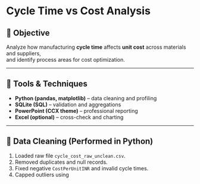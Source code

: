 # Cycle Time vs Cost Analysis  


## 🎯 Objective  
Analyze how manufacturing **cycle time** affects **unit cost** across materials and suppliers,  
and identify process areas for cost optimization.

---

## 🧰 Tools & Techniques  
- **Python (pandas, matplotlib)** – data cleaning and profiling  
- **SQLite (SQL)** – validation and aggregations  
- **PowerPoint (CCX theme)** – professional reporting  
- **Excel (optional)** – cross-check and charting  

---

## 🧹 Data Cleaning (Performed in Python)  
1. Loaded raw file `cycle_cost_raw_unclean.csv`.  
2. Removed duplicates and null records.  
3. Fixed negative `CostPerUnitINR` and invalid cycle times.  
4. Capped outliers using
